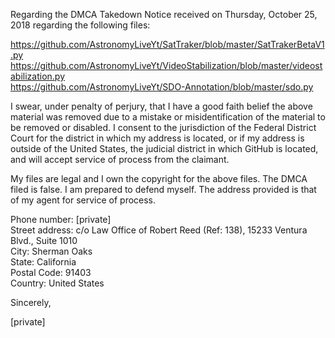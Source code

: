Regarding the DMCA Takedown Notice received on Thursday, October 25, 2018 regarding the following files:   

https://github.com/AstronomyLiveYt/SatTraker/blob/master/SatTrakerBetaV1.py  
https://github.com/AstronomyLiveYt/VideoStabilization/blob/master/videostabilization.py  
https://github.com/AstronomyLiveYt/SDO-Annotation/blob/master/sdo.py  

I swear, under penalty of perjury, that I have a good faith belief the above material was removed due to a mistake or misidentification of the material to be removed or disabled. I consent to the jurisdiction of the Federal District Court for the district in which my address is located, or if my address is outside of the United States, the judicial district in which GitHub is located, and will accept service of process from the claimant.  

My files are legal and I own the copyright for the above files. The DMCA filed is false. I am prepared to defend myself. The address provided is that of my agent for service of process.  

Phone number: [private]  
Street address: c/o Law Office of Robert Reed (Ref: 138), 15233 Ventura Blvd., Suite 1010  
City: Sherman Oaks  
State: California  
Postal Code: 91403  
Country: United States  

Sincerely,  

[private]
